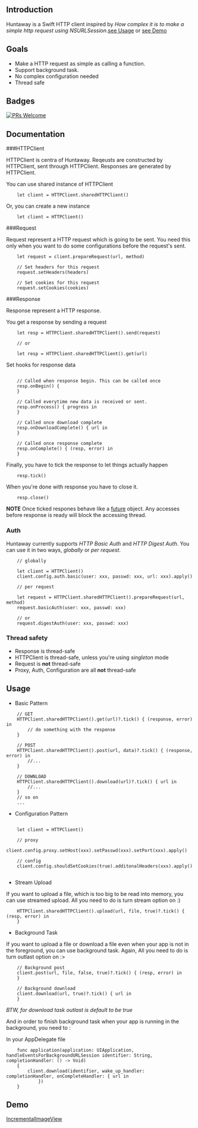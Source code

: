 ## Introduction

Huntaway is a Swift HTTP client inspired by *How complex it is to make a simple http request using NSURLSession*.[see Usage](https://github.com/tqtifnypmb/huntaway#usage) or [see Demo](https://github.com/tqtifnypmb/huntaway#demo)

## Goals

- Make a HTTP request as simple as calling a function.
- Support background task.
- No complex configuration needed
- Thread safe

## Badges
[![PRs Welcome](https://img.shields.io/badge/prs-welcome-brightgreen.svg?style=flat-square)](http://makeapullrequest.com)

## Documentation

###HTTPClient

HTTPClient is centra of Huntaway. Reqeusts are constructed by HTTPClient, sent through HTTPClient. Responses are
generated by HTTPClient.

You can use shared instance of HTTPClient
```
    let client = HTTPClient.sharedHTTPClient()
```

Or, you can create a new instance
```
    let client = HTTPClient()
```

###Request

Request represent a HTTP request which is going to be sent. You need this only when you want to do some configurations
before the request's sent.

```
    let request = client.prepareRequest(url, method)

    // Set headers for this request
    request.setHeaders(headers)

    // Set cookies for this request
    request.setCookies(cookies)

```

###Response

Response represent a HTTP response.

You get a response by sending a request
```
    let resp = HTTPClient.sharedHTTPClient().send(request)

    // or

    let resp = HTTPClient.sharedHTTPClient().get(url)
```

Set hooks for response data
```

    // Called when response begin. This can be called once
    resp.onBegin() {
    }
    
    // Called everytime new data is received or sent. 
    resp.onProcess() { progress in
    }

    // Called once download complete
    resp.onDownloadComplete() { url in 
    }

    // Called once response complete
    resp.onComplete() { (resp, error) in
    }

```

Finally, you have to tick the response to let things actually happen
```
    resp.tick()
```

When you're done with response you have to close it.
```
    resp.close()
```

**NOTE** Once ticked respones behave like a [future](https://en.wikipedia.org/wiki/Futures_and_promises) object. Any
accesses before response is ready will block the accessing thread.

### Auth

Huntaway currently supports *HTTP Basic Auth* and *HTTP Digest Auth*. You can use it in two ways, *globally* or *per request*.
```
    // globally

    let client = HTTPClient()
    client.config.auth.basic(user: xxx, passwd: xxx, url: xxx).apply()

    // per request

    let request = HTTPClient.sharedHTTPClient().prepareRequest(url, method)
    request.basicAuth(user: xxx, passwd: xxx)

    // or
    request.digestAuth(user: xxx, passwd: xxx)
```

### Thread safety
- Response is thread-safe
- HTTPClient is thread-safe, unless you're using *singleton* mode
- Request is **not** thread-safe
- Proxy, Auth, Configuration are all **not** thread-safe


## Usage

- Basic Pattern
```
    // GET
    HTTPClient.sharedHTTPClient().get(url)?.tick() { (response, error) in
        // do something with the response
    }

    // POST
    HTTPClient.sharedHTTPClient().post(url, data)?.tick() { (response, error) in
        //...
    }

    // DOWNLOAD
    HTTPClient.sharedHTTPClient().download(url)?.tick() { url in
        //...
    }
    // so on
    ...
```

- Configuration Pattern

```

    let client = HTTPClient()
    
    // proxy
    client.config.proxy.setHost(xxx).setPasswd(xxx).setPort(xxx).apply()
    
    // config
    client.config.shouldSetCookies(true).additonalHeaders(xxx).apply()
    
```

- Stream Upload

If you want to upload a file, which is too big to be read into memory, you can use streamed upload.
All you need to do is turn stream option on :)

```
    HTTPClient.sharedHTTPClient().upload(url, file, true)?.tick() { (resp, error) in
    }

```

- Background Task

If you want to upload a file or download a file even when your app is not in the foreground, you can use background task.
Again, All you need to do is turn outlast option on :>

```
    // Background post
    client.post(url, file, false, true)?.tick() { (resp, error) in
    }

    // Background download
    client.download(url, true)?.tick() { url in
    }
```
*BTW, for download task outlast is default to be true*


And in order to finish background task when your app is running in the background, you need to :

In your AppDelegate file

```
    func application(application: UIApplication, handleEventsForBackgroundURLSession identifier: String, completionHandler: () -> Void) 
    {
        client.download(identifier, wake_up_handler: completionHandler, onCompleteHandler: { url in
            })
    }
```

## Demo
[IncrementalImageView](https://github.com/tqtifnypmb/IncrementalImageView)
